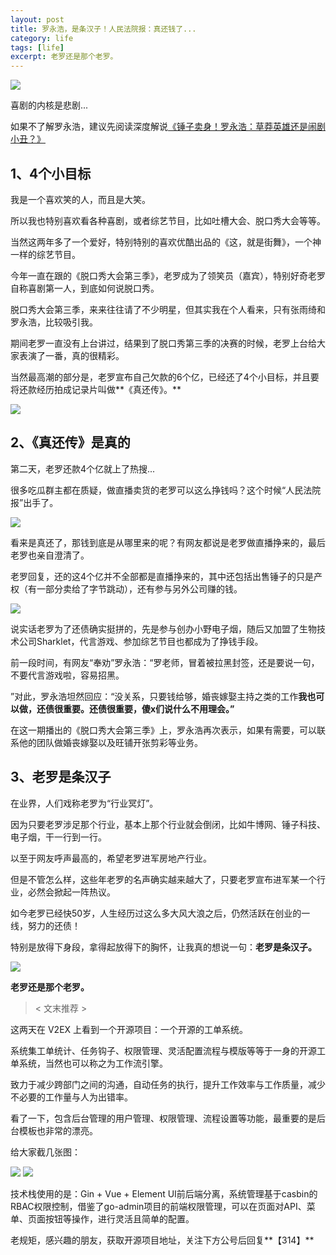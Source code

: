 ```yaml
---
layout: post
title: 罗永浩，是条汉子！人民法院报：真还钱了...
category: life
tags: [life]
excerpt: 老罗还是那个老罗。
---
```


![](http://favorites.ren/assets/images/2020/it/hanzi/hanzi01.jpg) 

喜剧的内核是悲剧...

如果不了解罗永浩，建议先阅读深度解说[《锤子卖身！罗永浩：草莽英雄还是闹剧小丑？》](https://mp.weixin.qq.com/s/AxEbag5BuuNv8xXwTzmXjA)


## 1、4个小目标

我是一个喜欢笑的人，而且是大笑。

所以我也特别喜欢看各种喜剧，或者综艺节目，比如吐槽大会、脱口秀大会等等。

当然这两年多了一个爱好，特别特别的喜欢优酷出品的《这，就是街舞》，一个神一样的综艺节目。

今年一直在跟的《脱口秀大会第三季》，老罗成为了领笑员（嘉宾），特别好奇老罗自称喜剧第一人，到底如何说脱口秀。

脱口秀大会第三季，来来往往请了不少明星，但其实我在个人看来，只有张雨绮和罗永浩，比较吸引我。

期间老罗一直没有上台讲过，结果到了脱口秀第三季的决赛的时候，老罗上台给大家表演了一番，真的很精彩。

当然最高潮的部分是，老罗宣布自己欠款的6个亿，已经还了4个小目标，并且要将还款经历拍成记录片叫做**《真还传》。**

![](http://favorites.ren/assets/images/2020/it/hanzi/hanzi02.jpg) 

## 2、《真还传》是真的

第二天，老罗还款4个亿就上了热搜...

很多吃瓜群主都在质疑，做直播卖货的老罗可以这么挣钱吗？这个时候“人民法院报”出手了。

![](http://favorites.ren/assets/images/2020/it/hanzi/hanzi03.jpg) 

看来是真还了，那钱到底是从哪里来的呢？有网友都说是老罗做直播挣来的，最后老罗也亲自澄清了。

老罗回复，还的这4个亿并不全部都是直播挣来的，其中还包括出售锤子的只是产权（有一部分卖给了字节跳动），还有参与另外公司赚的钱。

![](http://favorites.ren/assets/images/2020/it/hanzi/hanzi04.jpg) 

说实话老罗为了还债确实挺拼的，先是参与创办小野电子烟，随后又加盟了生物技术公司Sharklet，代言游戏、参加综艺节目也都成为了挣钱手段。

前一段时间，有网友“奉劝”罗永浩：“罗老师，冒着被拉黑封签，还是要说一句，不要代言游戏啦，容易招黑。

”对此，罗永浩坦然回应：“没关系，只要钱给够，婚丧嫁娶主持之类的工作**我也可以做，还债很重要。还债很重要，傻x们说什么不用理会。”**

在这一期播出的《脱口秀大会第三季》上，罗永浩再次表示，如果有需要，可以联系他的团队做婚丧嫁娶以及旺铺开张剪彩等业务。

## 3、老罗是条汉子

在业界，人们戏称老罗为“行业冥灯”。

因为只要老罗涉足那个行业，基本上那个行业就会倒闭，比如牛博网、锤子科技、电子烟，干一行到一行。

以至于网友呼声最高的，希望老罗进军房地产行业。

但是不管怎么样，这些年老罗的名声确实越来越大了，只要老罗宣布进军某一个行业，必然会掀起一阵热议。

如今老罗已经快50岁，人生经历过这么多大风大浪之后，仍然活跃在创业的一线，努力的还债！

特别是放得下身段，拿得起放得下的胸怀，让我真的想说一句：**老罗是条汉子。**

![](http://favorites.ren/assets/images/2020/it/hanzi/hanzi05.jpg) 

**老罗还是那个老罗。**


>< 文末推荐 >

这两天在 V2EX 上看到一个开源项目：一个开源的工单系统。

系统集工单统计、任务钩子、权限管理、灵活配置流程与模版等等于一身的开源工单系统，当然也可以称之为工作流引擎。

致力于减少跨部门之间的沟通，自动任务的执行，提升工作效率与工作质量，减少不必要的工作量与人为出错率。

看了一下，包含后台管理的用户管理、权限管理、流程设置等功能，最重要的是后台模板也非常的漂亮。

给大家截几张图：

![](http://favorites.ren/assets/images/2020/it/hanzi/hanzi06.jpg) 
![](http://favorites.ren/assets/images/2020/it/hanzi/hanzi07.jpg) 

技术栈使用的是：Gin + Vue + Element UI前后端分离，系统管理基于casbin的RBAC权限控制，借鉴了go-admin项目的前端权限管理，可以在页面对API、菜单、页面按钮等操作，进行灵活且简单的配置。

老规矩，感兴趣的朋友，获取开源项目地址，关注下方公号后回复**【314】**


